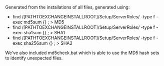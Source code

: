 Generated from the installations of all files, generated using:
* find /[PATHTOEXCHANGEINSTALLROOT]/Setup/ServerRoles/ -type f -exec md5sum {} \; > MD5
* find /[PATHTOEXCHANGEINSTALLROOT]/Setup/ServerRoles/ -type f -exec sha1sum {} \; > SHA1
* find /[PATHTOEXCHANGEINSTALLROOT]/Setup/ServerRoles/ -type f -exec sha256sum {} \; > SHA2

We've also included md5check.bat which is able to use the MD5 hash sets to identify unexpected files.
